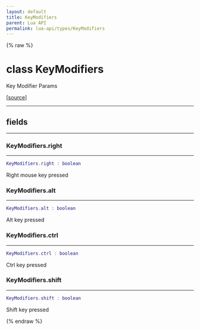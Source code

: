 ```yaml
---
layout: default
title: KeyModifiers
parent: Lua API
permalink: lua-api/types/KeyModifiers
---
```


{% raw %}

# class KeyModifiers





Key Modifier Params

[<a href="https://github.com/beyond-all-reason/RecoilEngine/blob/b29554ca8a91605fa235eafe60ad740783359665/rts/Lua/LuaHandle.cpp#L3071-L3079" target="_blank">source</a>]







---



## fields
---

### KeyModifiers.right
---
```lua
KeyModifiers.right : boolean
```



Right mouse key pressed








### KeyModifiers.alt
---
```lua
KeyModifiers.alt : boolean
```



Alt key pressed








### KeyModifiers.ctrl
---
```lua
KeyModifiers.ctrl : boolean
```



Ctrl key pressed








### KeyModifiers.shift
---
```lua
KeyModifiers.shift : boolean
```



Shift key pressed










{% endraw %}